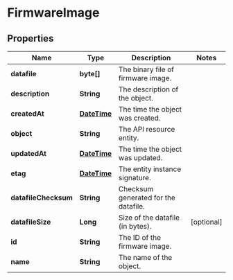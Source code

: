 
# FirmwareImage

## Properties
Name | Type | Description | Notes
------------ | ------------- | ------------- | -------------
**datafile** | **byte[]** | The binary file of firmware image. | 
**description** | **String** | The description of the object. | 
**createdAt** | [**DateTime**](DateTime.md) | The time the object was created. | 
**object** | **String** | The API resource entity. | 
**updatedAt** | [**DateTime**](DateTime.md) | The time the object was updated. | 
**etag** | [**DateTime**](DateTime.md) | The entity instance signature. | 
**datafileChecksum** | **String** | Checksum generated for the datafile. | 
**datafileSize** | **Long** | Size of the datafile (in bytes). |  [optional]
**id** | **String** | The ID of the firmware image. | 
**name** | **String** | The name of the object. | 



